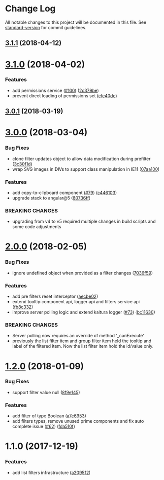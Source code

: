 # Change Log

All notable changes to this project will be documented in this file.
See [standard-version](https://github.com/conventional-changelog/standard-version) for commit guidelines.

<a name="3.1.1"></a>
## [3.1.1](https://github.com/kaltura/kaltura-ng/compare/@kaltura-ng/mc-shared@3.1.0...@kaltura-ng/mc-shared@3.1.1) (2018-04-12)




<a name="3.1.0"></a>
# [3.1.0](https://github.com/kaltura/kaltura-ng/compare/@kaltura-ng/mc-shared@3.0.1...@kaltura-ng/mc-shared@3.1.0) (2018-04-02)


### Features

* add permissions service ([#100](https://github.com/kaltura/kaltura-ng/issues/100)) ([2c379be](https://github.com/kaltura/kaltura-ng/commit/2c379be))
* prevent direct loading of permissions set ([efe40de](https://github.com/kaltura/kaltura-ng/commit/efe40de))




<a name="3.0.1"></a>
## [3.0.1](https://github.com/kaltura/kaltura-ng/compare/@kaltura-ng/mc-shared@3.0.0...@kaltura-ng/mc-shared@3.0.1) (2018-03-19)




<a name="3.0.0"></a>
# [3.0.0](https://github.com/kaltura/kaltura-ng/compare/@kaltura-ng/mc-shared@2.0.0...@kaltura-ng/mc-shared@3.0.0) (2018-03-04)


### Bug Fixes

* clone filter updates object to allow data modification during prefilter ([3c30f1d](https://github.com/kaltura/kaltura-ng/commit/3c30f1d))
* wrap SVG images in DIVs to support class manipulation in IE11 ([07aa100](https://github.com/kaltura/kaltura-ng/commit/07aa100))


### Features

* add copy-to-clipboard component ([#79](https://github.com/kaltura/kaltura-ng/issues/79)) ([c446103](https://github.com/kaltura/kaltura-ng/commit/c446103))
* upgrade stack to angular@5 ([80736ff](https://github.com/kaltura/kaltura-ng/commit/80736ff))


### BREAKING CHANGES

* upgrading from v4 to v5 required multiple changes in build scripts and some code adjustments




<a name="2.0.0"></a>
# [2.0.0](https://github.com/kaltura/kaltura-ng/compare/@kaltura-ng/mc-shared@1.2.0...@kaltura-ng/mc-shared@2.0.0) (2018-02-05)


### Bug Fixes

* ignore undefined object when provided as a filter changes ([7036f59](https://github.com/kaltura/kaltura-ng/commit/7036f59))


### Features

* add pre filters reset interceptor ([aecbe02](https://github.com/kaltura/kaltura-ng/commit/aecbe02))
* extend tooltip component api, logger api and filters service api ([fb8c332](https://github.com/kaltura/kaltura-ng/commit/fb8c332))
* improve server polling logic and extend kaltura logger ([#73](https://github.com/kaltura/kaltura-ng/issues/73)) ([bc11630](https://github.com/kaltura/kaltura-ng/commit/bc11630))


### BREAKING CHANGES

* Server polling now requires an override of method '_canExecute'
* previously the list filter item and group filter item held the tooltip and label of the filtered item. Now the list filter item hold the id/value only.




<a name="1.2.0"></a>
# [1.2.0](https://github.com/kaltura/kaltura-ng/compare/@kaltura-ng/mc-shared@1.1.0...@kaltura-ng/mc-shared@1.2.0) (2018-01-09)


### Bug Fixes

* support filter value null ([8f9e145](https://github.com/kaltura/kaltura-ng/commit/8f9e145))


### Features

* add filter of type Boolean ([a7c6953](https://github.com/kaltura/kaltura-ng/commit/a7c6953))
* add filters types, remove unused prime components and fix auto complete issue ([#62](https://github.com/kaltura/kaltura-ng/issues/62)) ([fda510f](https://github.com/kaltura/kaltura-ng/commit/fda510f))




<a name="1.1.0"></a>
# 1.1.0 (2017-12-19)


### Features

* add list filters infrastructure ([a209512](https://github.com/kaltura/kaltura-ng/commit/a209512))
